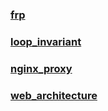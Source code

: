 
### [frp](./frp/main.md)

### [loop_invariant](./loop_invariant/main.md)

### [nginx_proxy](./nginx_proxy/main.md)

### [web_architecture](./web_architecture/main.md)

